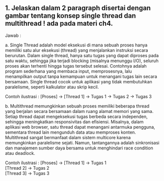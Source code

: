 ## 1.	Jelaskan dalam 2 paragraph disertai dengan gambar tentang konsep single thread dan multithread ! ada pada materi ch4.
Jawab : 

a.	Single Thread adalah model eksekusi di mana sebuah proses hanya memiliki satu alur eksekusi (thread) yang menjalankan instruksi secara berurutan. Dalam single thread, hanya satu tugas yang dapat diproses pada satu waktu, sehingga jika terjadi blocking (misalnya menunggu I/O), seluruh proses akan terhenti hingga tugas tersebut selesai. Contohnya adalah program sederhana yang membaca input, memprosesnya, lalu menampilkan output tanpa kemampuan untuk menangani tugas lain secara bersamaan. Single thread cocok untuk aplikasi yang tidak membutuhkan paralelisme, seperti kalkulator atau skrip kecil.

Contoh ilustrasi :
[Proses] → [Thread 1] → Tugas 1 → Tugas 2 → Tugas 3

 

b.	Multithread memungkinkan sebuah proses memiliki beberapa thread yang berjalan secara bersamaan dalam ruang alamat memori yang sama. Setiap thread dapat mengeksekusi tugas berbeda secara independen, sehingga meningkatkan responsivitas dan efisiensi. Misalnya, dalam aplikasi web browser, satu thread dapat menangani antarmuka pengguna, sementara thread lain mengunduh data atau memproses konten. Multithread sangat bermanfaat dalam sistem multicore karena memungkinkan paralelisme sejati. Namun, tantangannya adalah sinkronisasi dan manajemen sumber daya bersama untuk menghindari race condition atau deadlock.

Contoh ilustrasi :
[Proses] →	[Thread 1] → Tugas 1  
            [Thread 2] → Tugas 2  
            [Thread 3] → Tugas 3

